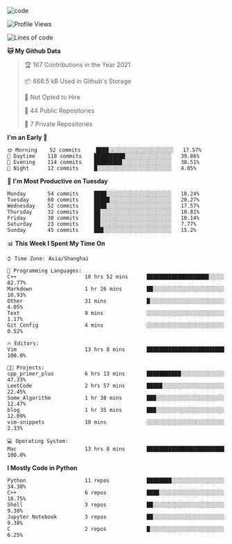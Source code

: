 
<!--
**liuyaanng/liuyaanng** is a ✨ _special_ ✨ repository because its `README.md` (this file) appears on your GitHub profile.

Here are some ideas to get you started:

- 🔭 I’m currently working on ...
- 🌱 I’m currently learning ...
- 👯 I’m looking to collaborate on ...
- 🤔 I’m looking for help with ...
- 💬 Ask me about ...
- 📫 How to reach me: ...
- 😄 Pronouns: ...
- ⚡ Fun fact: ...
-->


![code](https://cdn.jsdelivr.net/gh/liuyaanng/liuyaanng@1.0/code.gif) 

<!--START_SECTION:waka-->
![Profile Views](http://img.shields.io/badge/Profile%20Views-7-blue)

![Lines of code](https://img.shields.io/badge/From%20Hello%20World%20I%27ve%20Written-5.3%20million%20lines%20of%20code-blue)

**🐱 My Github Data** 

> 🏆 167 Contributions in the Year 2021
 > 
> 📦 666.5 kB Used in Github's Storage 
 > 
> 🚫 Not Opted to Hire
 > 
> 📜 44 Public Repositories 
 > 
> 🔑 7 Private Repositories  
 > 
**I'm an Early 🐤** 

```text
🌞 Morning    52 commits     ████░░░░░░░░░░░░░░░░░░░░░   17.57% 
🌆 Daytime    118 commits    ██████████░░░░░░░░░░░░░░░   39.86% 
🌃 Evening    114 commits    █████████░░░░░░░░░░░░░░░░   38.51% 
🌙 Night      12 commits     █░░░░░░░░░░░░░░░░░░░░░░░░   4.05%

```
📅 **I'm Most Productive on Tuesday** 

```text
Monday       54 commits     ████░░░░░░░░░░░░░░░░░░░░░   18.24% 
Tuesday      60 commits     █████░░░░░░░░░░░░░░░░░░░░   20.27% 
Wednesday    52 commits     ████░░░░░░░░░░░░░░░░░░░░░   17.57% 
Thursday     32 commits     ██░░░░░░░░░░░░░░░░░░░░░░░   10.81% 
Friday       30 commits     ██░░░░░░░░░░░░░░░░░░░░░░░   10.14% 
Saturday     23 commits     ██░░░░░░░░░░░░░░░░░░░░░░░   7.77% 
Sunday       45 commits     ███░░░░░░░░░░░░░░░░░░░░░░   15.2%

```


📊 **This Week I Spent My Time On** 

```text
⌚︎ Time Zone: Asia/Shanghai

💬 Programming Languages: 
C++                      10 hrs 52 mins      ████████████████████░░░░░   82.77% 
Markdown                 1 hr 26 mins        ██░░░░░░░░░░░░░░░░░░░░░░░   10.93% 
Other                    31 mins             █░░░░░░░░░░░░░░░░░░░░░░░░   4.05% 
Text                     9 mins              ░░░░░░░░░░░░░░░░░░░░░░░░░   1.17% 
Git Config               4 mins              ░░░░░░░░░░░░░░░░░░░░░░░░░   0.52%

🔥 Editors: 
Vim                      13 hrs 8 mins       █████████████████████████   100.0%

🐱‍💻 Projects: 
cpp_primer_plus          6 hrs 13 mins       ███████████░░░░░░░░░░░░░░   47.33% 
LeetCode                 2 hrs 57 mins       █████░░░░░░░░░░░░░░░░░░░░   22.45% 
Some_Algorithm           1 hr 38 mins        ███░░░░░░░░░░░░░░░░░░░░░░   12.47% 
blog                     1 hr 35 mins        ███░░░░░░░░░░░░░░░░░░░░░░   12.09% 
vim-snippets             18 mins             ░░░░░░░░░░░░░░░░░░░░░░░░░   2.33%

💻 Operating System: 
Mac                      13 hrs 8 mins       █████████████████████████   100.0%

```

**I Mostly Code in Python** 

```text
Python                   11 repos            ████████░░░░░░░░░░░░░░░░░   34.38% 
C++                      6 repos             ████░░░░░░░░░░░░░░░░░░░░░   18.75% 
Shell                    3 repos             ██░░░░░░░░░░░░░░░░░░░░░░░   9.38% 
Jupyter Notebook         3 repos             ██░░░░░░░░░░░░░░░░░░░░░░░   9.38% 
C                        2 repos             █░░░░░░░░░░░░░░░░░░░░░░░░   6.25%

```



<!--END_SECTION:waka-->
